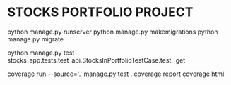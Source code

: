 # STOCKS PORTFOLIO PROJECT

python manage.py runserver
python manage.py makemigrations
python manage.py migrate

python manage.py test stocks_app.tests.test_api.StocksInPortfolioTestCase.test_
get


coverage run --source='.' manage.py test .
coverage report
coverage html



